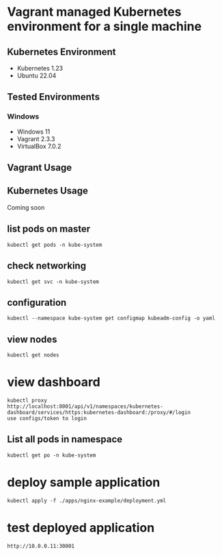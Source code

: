 # Vagrant managed Kubernetes environment for a single machine

## Kubernetes Environment
* Kubernetes 1.23
* Ubuntu 22.04

## Tested Environments
### Windows 

* Windows 11
* Vagrant 2.3.3
* VirtualBox 7.0.2

## Vagrant Usage

## Kubernetes Usage
Coming soon

## list pods on master
```
kubectl get pods -n kube-system 
```
## check networking
```
kubectl get svc -n kube-system 
```
## configuration
```
kubectl --namespace kube-system get configmap kubeadm-config -o yaml
```
## view nodes
```
kubectl get nodes
```
# view dashboard
```
kubectl proxy
http://localhost:8001/api/v1/namespaces/kubernetes-dashboard/services/https:kubernetes-dashboard:/proxy/#/login
use configs/token to login
```
## List all pods in namespace
```
kubectl get po -n kube-system
```
# deploy sample application
```
kubectl apply -f ./apps/nginx-example/deployment.yml
```
# test deployed application
```
http://10.0.0.11:30001
```


